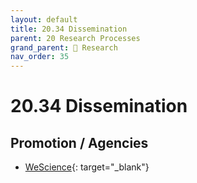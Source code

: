 ```yaml
---
layout: default
title: 20.34 Dissemination
parent: 20 Research Processes
grand_parent: 🔎 Research
nav_order: 35
---
```


# 20.34 Dissemination

## Promotion / Agencies

- [WeScience](https://www.wescience.tech/){: target="_blank"}
